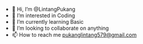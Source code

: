- 👋 Hi, I’m @LintangPukang
- 👀 I’m interested in Coding
- 🌱 I’m currently learning Basic
- 💞️ I’m looking to collaborate on anything 
- 📫 How to reach me pukanglintang579@gmail.com

<!---
LintangPukang/LintangPukang is a ✨ special ✨ repository because its `README.md` (this file) appears on your GitHub profile.
You can click the Preview link to take a look at your changes.
--->
